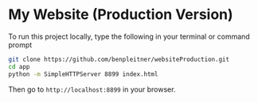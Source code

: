 # My Website (Production Version)
To run this project locally, type the following in your terminal or command prompt


```bash
git clone https://github.com/benpleitner/websiteProduction.git
cd app
python -m SimpleHTTPServer 8899 index.html
```

Then go to `http://localhost:8899` in your browser.